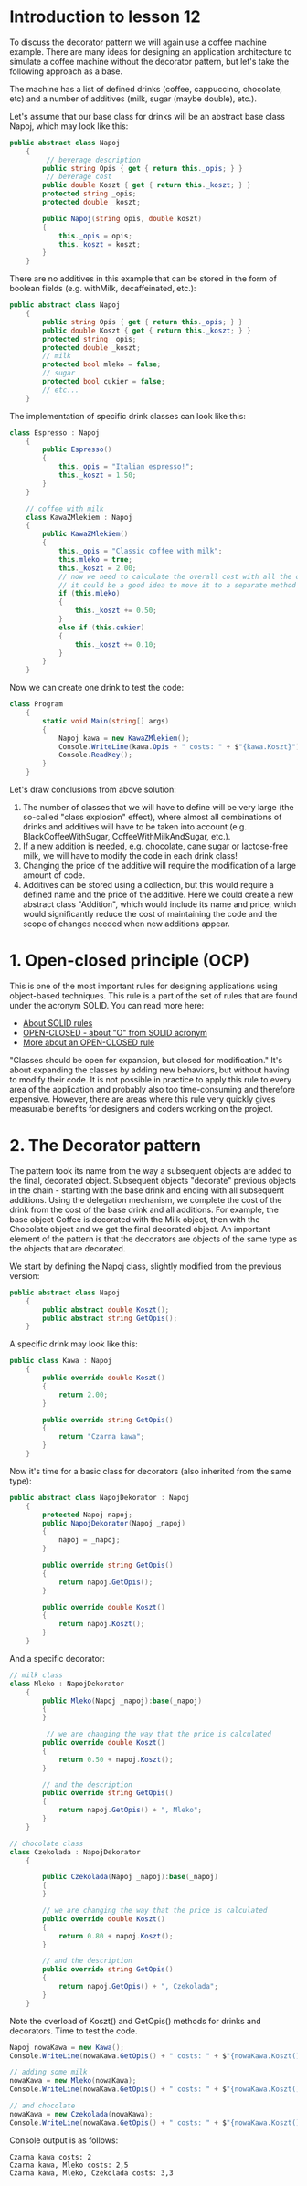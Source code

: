 ﻿# Introduction to lesson 12

To discuss the decorator pattern we will  again use a coffee machine example.
There are many ideas for designing an application architecture to simulate a coffee machine without the decorator pattern, but let's take the following approach as a base.

The machine has a list of defined drinks (coffee, cappuccino, chocolate, etc) and a number of additives (milk, sugar (maybe double), etc.).

Let's assume that our base class for drinks will be an abstract base class Napoj, which may look like this:


```csharp
public abstract class Napoj
    {
		 // beverage description
        public string Opis { get { return this._opis; } }
		 // beverage cost
        public double Koszt { get { return this._koszt; } }
        protected string _opis;
        protected double _koszt;

        public Napoj(string opis, double koszt)
        {
            this._opis = opis;
            this._koszt = koszt;
        }
    }
```
There are no additives in this example that can be stored in the form of boolean fields (e.g. withMilk, decaffeinated, etc.):

```csharp
public abstract class Napoj
    {
        public string Opis { get { return this._opis; } }
        public double Koszt { get { return this._koszt; } }
        protected string _opis;
        protected double _koszt;
		// milk
        protected bool mleko = false;
		// sugar
        protected bool cukier = false;
        // etc...
    }
```
The implementation of specific drink classes can look like this:
```csharp
class Espresso : Napoj
    {
        public Espresso()
        {
            this._opis = "Italian espresso!";
            this._koszt = 1.50;
        }
    }

	// coffee with milk
    class KawaZMlekiem : Napoj
    {
        public KawaZMlekiem()
        {
            this._opis = "Classic coffee with milk";
            this.mleko = true;
            this._koszt = 2.00;
			// now we need to calculate the overall cost with all the optional additives
			// it could be a good idea to move it to a separate method
            if (this.mleko)
            {
                this._koszt += 0.50;
            }
            else if (this.cukier)
            {
                this._koszt += 0.10;
            }
        }
    }
```
Now we can create one drink to test the code:
```csharp
class Program
    {
        static void Main(string[] args)
        {
            Napoj kawa = new KawaZMlekiem();
            Console.WriteLine(kawa.Opis + " costs: " + $"{kawa.Koszt}");
            Console.ReadKey();
        }
    }
```

Let's draw conclusions from above solution:
1. The number of classes that we will have to define will be very large (the so-called "class explosion" effect), where almost all combinations of drinks and additives will have to be taken into account (e.g. BlackCoffeeWithSugar, CoffeeWithMilkAndSugar, etc.).
2. If a new addition is needed, e.g. chocolate, cane sugar or lactose-free milk, we will have to modify the code in each drink class!
3. Changing the price of the additive will require the modification of a large amount of code.
4. Additives can be stored using a collection, but this would require a defined name  and the price of the additive. Here we could
create a new abstract class "Addition", which would include its name and price, which would significantly reduce the cost of maintaining the code and the scope of changes needed when new additions appear. 

# 1. Open-closed principle (OCP)

This is one of the most important rules for designing applications using object-based techniques.
This rule is a part of the set of rules that are found under the acronym SOLID.
You can read more here:

* [About SOLID rules](https://www.samouczekprogramisty.pl/solid-czyli-dobre-praktyki-w-programowaniu-obiektowym/)
* [OPEN-CLOSED - about "O" from SOLID acronym](https://blog.helion.pl/mnemonik-solid-o-openclosed-principle/)
* [More about an OPEN-CLOSED rule](https://www.modestprogrammer.pl/solid-open-closed-principle-ocp-wszystko-co-powinienes-wiedziec-o-zasadzie-otwarte-zamkniete)

"Classes should be open for expansion, but closed for modification." It's about expanding the classes by adding new behaviors, but without having to modify their code.
It is not possible in practice to apply this rule to every area of the application and probably also too time-consuming and therefore expensive. However, there are areas where
this rule very quickly gives  measurable benefits for designers and coders working on the project.


# 2. The Decorator pattern

The pattern took its name from the way a subsequent objects are added to the final, decorated object.
Subsequent objects "decorate" previous objects in the chain - starting with the base drink and ending with all subsequent additions.
Using the delegation mechanism, we complete the cost of the drink from the cost of the base drink and all additions.
For example, the base object Coffee is decorated with the Milk object, then with the Chocolate object and we get the final decorated object.
An important element of the pattern is that the decorators are objects of the same type as the objects that are decorated.

We start by defining the Napoj class, slightly modified from the previous version:

```csharp
public abstract class Napoj
    {
        public abstract double Koszt();
        public abstract string GetOpis();
    }
```

A specific drink may look like this:

```csharp
public class Kawa : Napoj
    {
        public override double Koszt()
        {
            return 2.00;
        }

        public override string GetOpis()
        {
            return "Czarna kawa";
        }
    }
```

Now it's time for a basic class for decorators (also inherited from the same type):

```csharp
public abstract class NapojDekorator : Napoj
    {
        protected Napoj napoj;
        public NapojDekorator(Napoj _napoj)
        {
            napoj = _napoj;
        }

        public override string GetOpis()
        {
            return napoj.GetOpis();
        }

        public override double Koszt()
        {
            return napoj.Koszt();
        }
    }
```

And a specific decorator:

```csharp
// milk class
class Mleko : NapojDekorator
    {
        public Mleko(Napoj _napoj):base(_napoj)
        {
        }

         // we are changing the way that the price is calculated
        public override double Koszt()
        {
            return 0.50 + napoj.Koszt();
        }

        // and the description
        public override string GetOpis()
        {
            return napoj.GetOpis() + ", Mleko";
        }
    }

// chocolate class
class Czekolada : NapojDekorator
    {

        public Czekolada(Napoj _napoj):base(_napoj)
        {
        }

        // we are changing the way that the price is calculated
        public override double Koszt()
        {
            return 0.80 + napoj.Koszt();
        }

        // and the description
        public override string GetOpis()
        {
            return napoj.GetOpis() + ", Czekolada";
        }
    }
```

Note the overload of Koszt() and GetOpis() methods for drinks and decorators.
Time to test the code.

```csharp
Napoj nowaKawa = new Kawa();
Console.WriteLine(nowaKawa.GetOpis() + " costs: " + $"{nowaKawa.Koszt()}");

// adding some milk
nowaKawa = new Mleko(nowaKawa);
Console.WriteLine(nowaKawa.GetOpis() + " costs: " + $"{nowaKawa.Koszt()}");

// and chocolate
nowaKawa = new Czekolada(nowaKawa);
Console.WriteLine(nowaKawa.GetOpis() + " costs: " + $"{nowaKawa.Koszt()}");
```

Console output is as follows:

```console
Czarna kawa costs: 2
Czarna kawa, Mleko costs: 2,5
Czarna kawa, Mleko, Czekolada costs: 3,3
```

